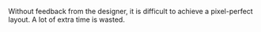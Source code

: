 Without feedback from the designer, it is difficult to achieve a pixel-perfect layout. A lot of extra time is wasted.
